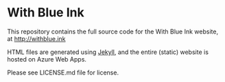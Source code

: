 # With Blue Ink

This repository contains the full source code for the With Blue Ink website, at http://withblue.ink

HTML files are generated using [Jekyll](http://jekyllrb.com), and the entire (static) website is hosted on Azure Web Apps.

Please see LICENSE.md file for license.

